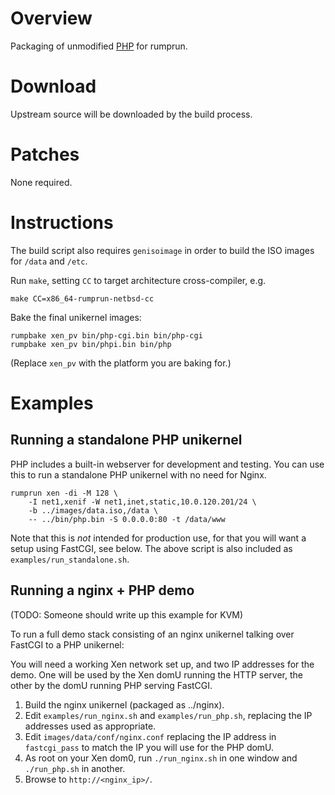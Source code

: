 Overview
========

Packaging of unmodified [PHP](http://php.net/) for rumprun.

Download
========

Upstream source will be downloaded by the build process.

Patches
=======

None required.

Instructions
============

The build script also requires `genisoimage` in order to build the ISO images
for `/data` and `/etc`.

Run `make`, setting `CC` to target architecture cross-compiler, e.g.

```
make CC=x86_64-rumprun-netbsd-cc
```

Bake the final unikernel images:
```
rumpbake xen_pv bin/php-cgi.bin bin/php-cgi
rumpbake xen_pv bin/phpi.bin bin/php
```

(Replace `xen_pv` with the platform you are baking for.)

Examples
========

Running a standalone PHP unikernel
----------------------------------

PHP includes a built-in webserver for development and testing. You can use this
to run a standalone PHP unikernel with no need for Nginx.


```
rumprun xen -di -M 128 \
    -I net1,xenif -W net1,inet,static,10.0.120.201/24 \
    -b ../images/data.iso,/data \
    -- ../bin/php.bin -S 0.0.0.0:80 -t /data/www
```

Note that this is *not* intended for production use, for that you will want a
setup using FastCGI, see below. The above script is also included as
`examples/run_standalone.sh`.

Running a nginx + PHP demo
--------------------------

(TODO: Someone should write up this example for KVM)

To run a full demo stack consisting of an nginx unikernel talking over FastCGI
to a PHP unikernel:

You will need a working Xen network set up, and two IP addresses for the demo.
One will be used by the Xen domU running the HTTP server, the other by the domU
running PHP serving FastCGI.

1. Build the nginx unikernel (packaged as ../nginx).
2. Edit `examples/run_nginx.sh` and `examples/run_php.sh`, replacing the IP
   addresses used as appropriate.
3. Edit `images/data/conf/nginx.conf` replacing the IP address in
   `fastcgi_pass` to match the IP you will use for the PHP domU.
4. As root on your Xen dom0, run `./run_nginx.sh` in one window and
   `./run_php.sh` in another.
5. Browse to `http://<nginx_ip>/`.
